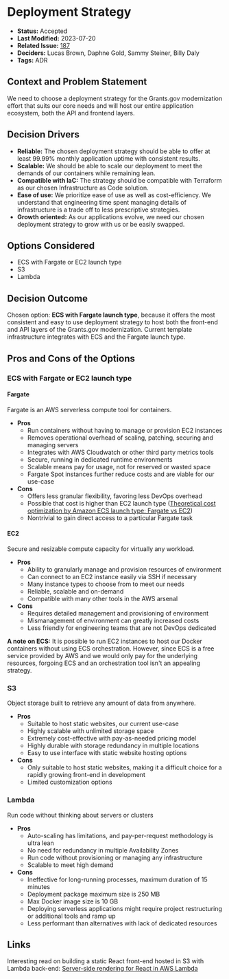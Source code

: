 # Deployment Strategy

- **Status:** Accepted <!-- REQUIRED -->
- **Last Modified:** 2023-07-20 <!-- REQUIRED -->
- **Related Issue:** [187](https://github.com/HHS/simpler-grants-gov/issues/187) <!-- RECOMMENDED -->
- **Deciders:** Lucas Brown, Daphne Gold, Sammy Steiner, Billy Daly <!-- REQUIRED -->
- **Tags:** ADR <!-- OPTIONAL -->

## Context and Problem Statement

We need to choose a deployment strategy for the Grants.gov modernization effort that suits our core needs and will host our entire application ecosystem, both the API and frontend layers.

## Decision Drivers <!-- RECOMMENDED -->

- **Reliable:** The chosen deployment strategy should be able to offer at least 99.99% monthly application uptime with consistent results.
- **Scalable:** We should be able to scale our deployment to meet the demands of our containers while remaining lean.
- **Compatible with IaC:** The strategy should be compatible with Terraform as our chosen Infrastructure as Code solution.
- **Ease of use:** We prioritize ease of use as well as cost-efficiency. We understand that engineering time spent managing details of infrastructure is a trade off to less prescriptive strategies.
- **Growth oriented:** As our applications evolve, we need our chosen deployment strategy to grow with us or be easily swapped.

## Options Considered

- ECS with Fargate or EC2 launch type
- S3
- Lambda

## Decision Outcome <!-- REQUIRED -->

Chosen option: **ECS with Fargate launch type**, because it offers the most consistent and easy to use deployment strategy to host both the front-end and API layers of the Grants.gov modernization. Current template infrastructure integrates with ECS and the Fargate launch type.

## Pros and Cons of the Options <!-- OPTIONAL -->

### ECS with Fargate or EC2 launch type

#### Fargate

Fargate is an AWS serverless compute tool for containers.

- **Pros**
  - Run containers without having to manage or provision EC2 instances
  - Removes operational overhead of scaling, patching, securing and managing servers
  - Integrates with AWS Cloudwatch or other third party metrics tools
  - Secure, running in dedicated runtime environments
  - Scalable means pay for usage, not for reserved or wasted space
  - Fargate Spot instances further reduce costs and are viable for our use-case
- **Cons**
  - Offers less granular flexibility, favoring less DevOps overhead
  - Possible that cost is higher than EC2 launch type ([Theoretical cost optimization by Amazon ECS launch type: Fargate vs EC2](https://aws.amazon.com/blogs/containers/theoretical-cost-optimization-by-amazon-ecs-launch-type-fargate-vs-ec2/))
  - Nontrivial to gain direct access to a particular Fargate task

#### EC2

Secure and resizable compute capacity for virtually any workload.

- **Pros**
  - Ability to granularly manage and provision resources of environment
  - Can connect to an EC2 instance easily via SSH if necessary
  - Many instance types to choose from to meet our needs
  - Reliable, scalable and on-demand
  - Compatible with many other tools in the AWS arsenal
- **Cons**
  - Requires detailed management and provisioning of environment
  - Mismanagement of environment can greatly increased costs
  - Less friendly for engineering teams that are not DevOps dedicated

**A note on ECS:** It is possible to run EC2 instances to host our Docker containers without using ECS orchestration. However, since ECS is a free service provided by AWS and we would only pay for the underlying resources, forgoing ECS and an orchestration tool isn't an appealing strategy.

### S3

Object storage built to retrieve any amount of data from anywhere.

- **Pros**
  - Suitable to host static websites, our current use-case
  - Highly scalable with unlimited storage space
  - Extremely cost-effective with pay-as-needed pricing model
  - Highly durable with storage redundancy in multiple locations
  - Easy to use interface with static website hosting options
- **Cons**
  - Only suitable to host static websites, making it a difficult choice for a rapidly growing front-end in development
  - Limited customization options

### Lambda

Run code without thinking about servers or clusters

- **Pros**
  - Auto-scaling has limitations, and pay-per-request methodology is ultra lean
  - No need for redundancy in multiple Availability Zones
  - Run code without provisioning or managing any infrastructure
  - Scalable to meet high demand
- **Cons**
  - Ineffective for long-running processes, maximum duration of 15 minutes
  - Deployment package maximum size is 250 MB
  - Max Docker image size is 10 GB
  - Deploying serverless applications might require project restructuring or additional tools and ramp up
  - Less performant than alternatives with lack of dedicated resources

## Links <!-- OPTIONAL -->

Interesting read on building a static React front-end hosted in S3 with Lambda back-end:
[Server-side rendering for React in AWS Lambda](https://aws.amazon.com/blogs/compute/building-server-side-rendering-for-react-in-aws-lambda/)

